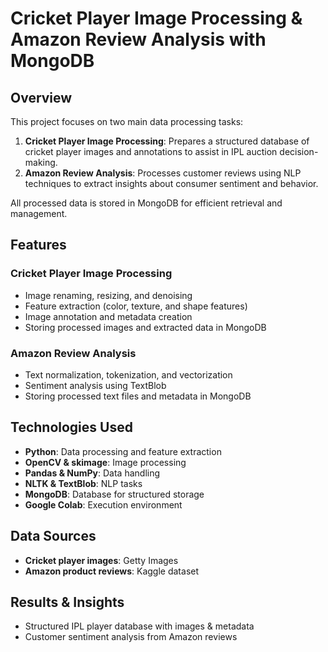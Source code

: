 # Cricket Player Image Processing & Amazon Review Analysis with MongoDB

## Overview
This project focuses on two main data processing tasks:
1. **Cricket Player Image Processing**: Prepares a structured database of cricket player images and annotations to assist in IPL auction decision-making.
2. **Amazon Review Analysis**: Processes customer reviews using NLP techniques to extract insights about consumer sentiment and behavior.

All processed data is stored in MongoDB for efficient retrieval and management.

## Features
### **Cricket Player Image Processing**
- Image renaming, resizing, and denoising
- Feature extraction (color, texture, and shape features)
- Image annotation and metadata creation
- Storing processed images and extracted data in MongoDB

### **Amazon Review Analysis**
- Text normalization, tokenization, and vectorization
- Sentiment analysis using TextBlob
- Storing processed text files and metadata in MongoDB

## Technologies Used
- **Python**: Data processing and feature extraction
- **OpenCV & skimage**: Image processing
- **Pandas & NumPy**: Data handling
- **NLTK & TextBlob**: NLP tasks
- **MongoDB**: Database for structured storage
- **Google Colab**: Execution environment

## Data Sources
- **Cricket player images**: Getty Images
- **Amazon product reviews**: Kaggle dataset


## Results & Insights
- Structured IPL player database with images & metadata
- Customer sentiment analysis from Amazon reviews
